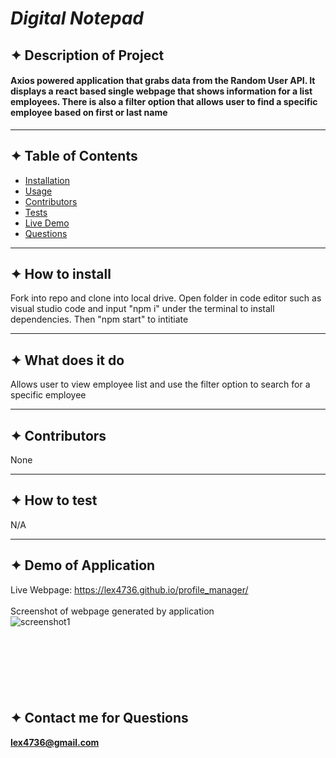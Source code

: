 # ***Digital Notepad***

  
## ✦ Description of Project
  #### Axios powered application that grabs data from the Random User API. It displays a react based single webpage that shows information for a list employees. There is also a filter option that allows user to find a specific employee based on first or last name

  ----
## ✦ Table of Contents
  * [Installation](#installation)
  * [Usage](#usage)
  * [Contributors](#contributors)
  * [Tests](#tests)
  * [Live Demo](#demo)
  * [Questions](#email)
  ----
## ✦ <a id="installation"></a> How to install 
  Fork into repo and clone into local drive. Open folder in code editor such as visual studio code and input "npm i" under the terminal to install dependencies. Then "npm start" to intitiate

  ----
## ✦ <a id="usage"></a> What does it do 
  Allows user to view employee list and use the filter option to search for a specific employee

----
## ✦ <a id="contributors"></a>Contributors 
None

---- 
## ✦ <a id="test"></a> How to test 
N/A
 
----
## ✦ <a id="demo"></a> Demo of Application

 Live Webpage: https://lex4736.github.io/profile_manager/
<br><br>
 Screenshot of webpage generated by application 
<br>
![screenshot1](https://user-images.githubusercontent.com/71117049/114351365-59ee1a00-9b1f-11eb-9c3a-add459e60eea.PNG)

<br><br>
<br>
  ----
 ## ✦ <a id="email"></a> Contact me for Questions 
 **lex4736@gmail.com** 
<br><br> 
